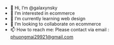 - 👋 Hi, I’m @galaxynsky
- 👀 I’m interested in ecommerce
- 🌱 I’m currently learning web design
- 💞️ I’m looking to collaborate on ecommerce
- 📫 How to reach me: Please contact via email : phuongmai29921@gmail.com

<!---
galaxynsky/galaxynsky is a ✨ special ✨ repository because its `README.md` (this file) appears on your GitHub profile.
You can click the Preview link to take a look at your changes.
--->
